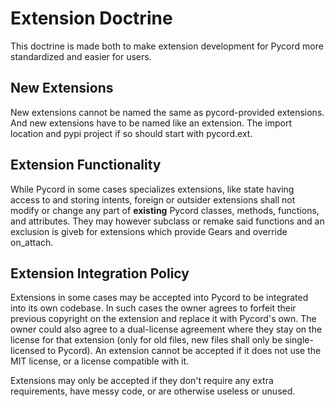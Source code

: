 # Extension Doctrine

This doctrine is made both to make extension development for Pycord more standardized and easier for users.

## New Extensions

New extensions cannot be named the same as pycord-provided extensions. And new extensions have to be named like an extension.
The import location and pypi project if so should start with pycord.ext.

## Extension Functionality

While Pycord in some cases specializes extensions, like state having access to and storing intents, foreign or outsider extensions shall not modify or change any part of **existing** Pycord classes, methods, functions, and attributes.
They may however subclass or remake said functions and an exclusion is giveb for extensions which provide Gears and override on_attach.

## Extension Integration Policy

Extensions in some cases may be accepted into Pycord to be integrated into its own codebase. In such cases the owner agrees to forfeit their previous copyright on the extension and replace it with Pycord's own. The owner could also agree to a dual-license agreement where they stay on the license for that extension (only for old files, new files shall only be single-licensed to Pycord).
An extension cannot be accepted if it does not use the MIT license, or a license compatible with it.

Extensions may only be accepted if they don't require any extra requirements, have messy code, or are otherwise useless or unused.
